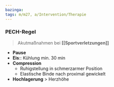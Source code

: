 ```yaml
---
bazinga: 
tags: m/m27, a/Intervention/Therapie
---
```

### PECH-Regel
> Akutmaßnahmen bei **[[Sportverletzungen]]**
- **Pause**
- **Eis**:: Kühlung min. 30 min
- **Compression**
	- Ruhigstellung in schmerzarmer Position
	- Elastische Binde nach proximal gewickelt
- **Hochlagerung** > Herzhöhe
